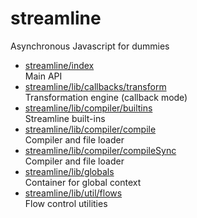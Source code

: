 # streamline

Asynchronous Javascript for dummies

* [streamline/index](index.md)  
  Main API
* [streamline/lib/callbacks/transform](lib/callbacks/transform.md)  
  Transformation engine (callback mode)
* [streamline/lib/compiler/builtins](lib/compiler/builtins.md)  
  Streamline built-ins
* [streamline/lib/compiler/compile](lib/compiler/compile.md)  
  Compiler and file loader
* [streamline/lib/compiler/compileSync](lib/compiler/compileSync.md)  
  Compiler and file loader
* [streamline/lib/globals](lib/globals.md)  
  Container for global context
* [streamline/lib/util/flows](lib/util/flows.md)  
  Flow control utilities
